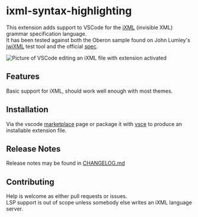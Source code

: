 # ixml-syntax-highlighting

This extension adds support to VSCode for the [iXML](https://invisiblexml.org/) (invisible XML) grammar specification language.  
It has been tested against both the Oberon sample found on John Lumley's [jwiXML](https://johnlumley.github.io/jwiXML.xhtml) test tool and the official [spec](https://invisiblexml.org/1.0/#complete).  

![Picture of VSCode editing an iXML file with extension activated](https://user-images.githubusercontent.com/8222624/224140469-64e06a06-a856-461c-9dbf-5a16d1c98cc6.png)

## Features

Basic support for iXML, should work well enough with most themes.

## Installation

Via the vscode [marketplace](https://marketplace.visualstudio.com/items?itemName=rob-a-bolton.ixml-syntax-highlighting) page or package it with [vsce](https://github.com/microsoft/vscode-vsce) to produce an installable extension file.

## Release Notes


Release notes may be found in [CHANGELOG.md](CHANGELOG.md)

## Contributing

Help is welcome as either pull requests or issues.  
LSP support is out of scope unless somebody else writes an iXML language server.  
